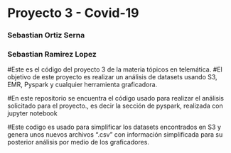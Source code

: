 # Proyecto 3 - Covid-19 
### Sebastian Ortiz Serna 
### Sebastian Ramirez Lopez


#Este es el código del proyecto 3 de la materia tópicos en telemática. 
#El objetivo de este proyecto es realizar un análisis de datasets usando S3, EMR, Pyspark y cualquier herramienta graficadora. 


#En este repositorio se encuentra el código usado para realizar el análisis solicitado para el proyecto., es decir la sección de pyspark, realizada con jupyter notebook

#Este codigo es usado para simplificar los datasets encontrados en S3 y genera unos nuevos archivos “.csv” con información simplificada para su posterior análisis por medio de los graficadores.


 